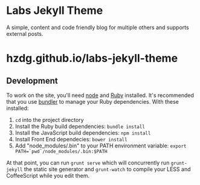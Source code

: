 Labs Jekyll Theme
================

A simple, content and code friendly blog for multiple others and supports external posts.

hzdg.github.io/labs-jekyll-theme
================

Development
-----------

To work on the site, you'll need [node] and [Ruby] installed. It's recommended
that you use [bundler] to manage your Ruby dependencies. With these installed:

1. `cd` into the project directory
2. Install the Ruby build dependencies: `bundle install`
3. Install the JavaScript build dependencies: `npm install`
4. Install Front End dependecies: `bower install`
5. Add "node_modules/.bin" to your PATH environment variable: ``export PATH=`pwd`/node_modules/.bin:$PATH``

At that point, you can run `grunt serve` which will concurrently run `grunt-jekyll` the static site generator and `grunt-watch` to compile your LESS and CoffeeScript while you edit them.


[node]: http://nodejs.org
[ruby]: http://www.ruby-lang.org
[bundler]: http://bundler.io
